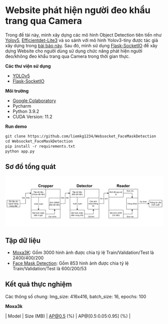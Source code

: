 # Website phát hiện người đeo khẩu trang qua Camera
Trong đề tài này, mình xây dựng các mô hình Object Detection tiên tiến như [Yolov5](https://github.com/ultralytics/yolov5), [Efficientdet-Lite3](https://arxiv.org/pdf/1911.09070.pdf) và so sánh với mô hình Yolov3-tiny được tác giả xây dựng trong [bài báo này](https://link.springer.com/content/pdf/10.1007/s41403-020-00157-z.pdf).
Sau đó, mình sử dụng [Flask-SocketIO](https://flask-socketio.readthedocs.io/en/latest/) để xây dựng Website cho người dùng sử dụng chức năng phát hiện người đeo/không đeo khẩu trang qua Camera trong thời gian thực.

**Các thư viện sử dụng**
- [YOLOv5](https://github.com/ultralytics/yolov5)
- [Flask-SocketIO](https://flask-socketio.readthedocs.io/en/latest/)


**Môi trường**
- [Google Colaboratory](https://research.google.com/colaboratory/)
- Pycharm
- Python 3.9.2
- CUDA Version: 11.2


**Run demo**
```
git clone https://github.com/liemkg1234/Websocket_FaceMaskDetection
cd Websocket_FaceMaskDetection
pip install -r requirements.txt
python app.py
```
## Sơ đồ tổng quát
![samples](https://github.com/liemkg1234/WebOCR_identitycard/blob/master/image/sodo1.png)

## Tập dữ liệu
- [Moxa3K](https://shitty-bots-inc.github.io/MOXA/index.html): Gồm 3000 hình ảnh được chia tỷ lệ Train/Validation/Test là 2400/400/200
- [Face Mask Detection](https://www.kaggle.com/datasets/andrewmvd/face-mask-detection): Gồm 853 hình ảnh được chia tỷ lệ Train/Validation/Test là 600/200/53

## Kết quả thực nghiệm
Các thông số chung: Img_size: 416x416, batch_size: 16, epochs: 100

**Moxa3k**

| Model | Size (MB) | AP@0.5 (%) | AP@[0.5:0.05:0.95] (%) |



